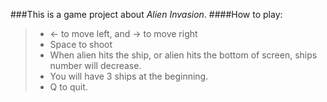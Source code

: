 ###This is a game project about *Alien Invasion*.
####How to play:
> - <- to move left, and -> to move right
> - Space to shoot
> - When alien hits the ship, or alien hits the bottom of screen, ships number will decrease.
> - You will have 3 ships at the beginning.
> - Q to quit.